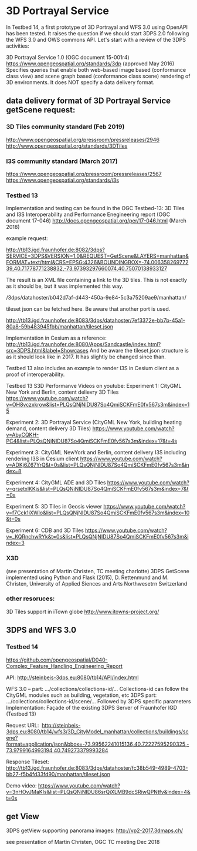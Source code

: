 # 3D Portrayal Service

In Testbed 14, a first prototype of 3D Portrayal and WFS 3.0 using OpenAPI has been tested. It raises the question if we should start 3DPS 2.0 following the WFS 3.0 and OWS commons API. Let's start with a review of the 3DPS activities:

3D Portrayal Service 1.0 (OGC document 15-001r4)
https://www.opengeospatial.org/standards/3dp (approved May 2016)
Specifies queries that enable both web-based image based (conformance class view) and scene graph based (conformance class scene) rendering of 3D environments. It does NOT specify a data delivery format. 

## data delivery format of 3D Portrayal Service getScene request:

### 3D Tiles community standard (Feb 2019)
http://www.opengeospatial.org/pressroom/pressreleases/2946
http://www.opengeospatial.org/standards/3DTiles

### I3S community standard (March 2017)
https://www.opengeospatial.org/pressroom/pressreleases/2567
https://www.opengeospatial.org/standards/i3s

### Testbed 13
Implementation and testing can be found in the OGC Testbed-13: 3D Tiles and I3S Interoperability and Performance Enegineering report (OGC document 17-046)
http://docs.opengeospatial.org/per/17-046.html (March 2018)

example request:

http://tb13.igd.fraunhofer.de:8082/3dps?SERVICE=3DPS&VERSION=1.0&REQUEST=GetScene&LAYERS=manhattan&FORMAT=text/html&CRS=EPSG:4326&BOUNDINGBOX=-74.00635826977239,40.71778771238832,-73.97393297660074,40.75070138933127

The result is an XML file containing a link to the 3D tiles. This is not exactly as it should be, but it was implemented this way.

/3dps/datahoster/b042d7af-d443-450a-9e84-5c3a75209ae9/manhattan/

tileset json can be fetched here. Be aware that another port is used.

http://tb13.igd.fraunhofer.de:8083/3dps/datahoster/7ef3372e-bb7b-45a1-80a8-59b483945fbb/manhattan/tileset.json

Implementation in Cesium as a reference:
http://tb13.igd.fraunhofer.de:8080/Apps/Sandcastle/index.html?src=3DPS.html&label=Showcases
And be aware the tileset.json structure  is as it should look like in 2017. It has slightly be changed since than.

Testbed 13 also includes an example to render I3S in Cesium client as a proof of interoperability.

Testbed 13 S3D Performanve Videos on youtube:
Experiment 1: CityGML New York and Berlin, content delievry 3D Tiles
https://www.youtube.com/watch?v=OH8vczxkrow&list=PLQsQNjNIDU87So4QmiSCKFmE0fv567s3m&index=15

Experiment 2: 3D Portrayal Service (CityGML New York, building heating demand, content delivery 3D Tiles) 
https://www.youtube.com/watch?v=AbyCQKH-PC4&list=PLQsQNjNIDU87So4QmiSCKFmE0fv567s3m&index=17&t=4s

Experiment 3: CityGML NewYork and Berlin, content delivery I3S including rendering I3S in Cesium client
https://www.youtube.com/watch?v=ADKj6Z67YrQ&t=0s&list=PLQsQNjNIDU87So4QmiSCKFmE0fv567s3m&index=8

Experiment 4: CityGML ADE and 3D Tiles
https://www.youtube.com/watch?v=qrsetxlKKjs&list=PLQsQNjNIDU87So4QmiSCKFmE0fv567s3m&index=7&t=0s

Experiment 5: 3D Tiles in Geosis viewer
https://www.youtube.com/watch?v=f7Cck1iXWIo&list=PLQsQNjNIDU87So4QmiSCKFmE0fv567s3m&index=10&t=0s

Experiment 6: CDB and 3D Tiles
https://www.youtube.com/watch?v=_KQRnchwRYk&t=0s&list=PLQsQNjNIDU87So4QmiSCKFmE0fv567s3m&index=3

### X3D 
(see presentation of Martin Christen, TC meeting charlotte)
3DPS GetScene implemented using Python and Flask (2015), D. Rettenmund and M. Christen, University of Applied Siences and Arts Northwesetrn Switzerland


### other resoruces:

3D Tiles support in iTown globe
http://www.itowns-project.org/

## 3DPS and WFS 3.0
### Testbed 14

https://github.com/opengeospatial/D040-Complex_Feature_Handling_Engineering_Report

API: http://steinbeis-3dps.eu:8080/tb14/API/index.html

WFS 3.0  – part: …/collections/collections-id/…
Collections-id can follow the CityGML modules such as building, vegetation, etc
3DPS part: …/collections/collections-id/scene/…
Followed by 3DPS specific parameters
Implementation: 
Façade of the existing 3DPS Server of Fraunhofer IGD (Testbed 13)

Request URL: 
http://steinbeis-3dps.eu:8080/tb14/wfs3/3D_CityModel_manhattan/collections/buildings/scene?format=application/json&bbox=-73.99562241015136,40.72227595290325,-73.9799164993194,40.749273379993284


Response Tileset: 
http://tb13.igd.fraunhofer.de:8083/3dps/datahoster/fc38b549-4989-4703-bb27-f5b4fd33fd90/manhattan/tileset.json

Demo video:
https://www.youtube.com/watch?v=3nHOvJMaKIs&list=PLQsQNjNIDU86srQjXLMB9dcSRiwQPNtfv&index=4&t=0s


## get View

3DPS getView supporting panorama images:
http://vp2-2017.3dmaps.ch/

see presentation of Martin Christen, OGC TC meeting Dec 2018
